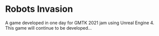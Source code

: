 # Robots Invasion
A game developed in one day for GMTK 2021 jam using Unreal Engine 4.
This game will continue to be developed...
